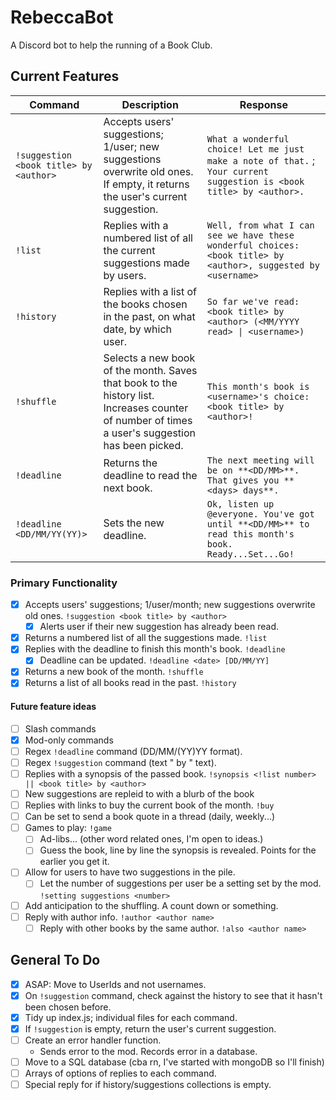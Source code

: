# RebeccaBot
A Discord bot to help the running of a Book Club.

## Current Features
| Command | Description | Response |
| ------- | ----------- | -------- |
| `!suggestion <book title> by <author>` | Accepts users' suggestions; 1/user; new suggestions overwrite old ones. If empty, it returns the user's current suggestion. | `What a wonderful choice! Let me just make a note of that.` ; `Your current suggestion is <book title> by <author>.` |
| `!list` | Replies with a numbered list of all the current suggestions made by users. | `Well, from what I can see we have these wonderful choices: <book title> by <author>, suggested by <username>` |
| `!history` | Replies with a list of the books chosen in the past, on what date, by which user. | `So far we've read: <book title> by <author> (<MM/YYYY read> \| <username>)` |
| `!shuffle` | Selects a new book of the month. Saves that book to the history list. Increases counter of number of times a user's suggestion has been picked. | `This month's book is <username>'s choice: <book title> by <author>!` |
| `!deadline` | Returns the deadline to read the next book. | `The next meeting will be on **<DD/MM>**. That gives you **<days> days**.` |
| `!deadline <DD/MM/YY(YY)>` | Sets the new deadline. | `Ok, listen up @everyone. You've got until **<DD/MM>** to read this month's book. Ready...Set...Go!` |


### Primary Functionality
- [x] Accepts users' suggestions; 1/user/month; new suggestions overwrite old ones. `!suggestion <book title> by <author>`
    - [x] Alerts user if their new suggestion has already been read.
- [x] Returns a numbered list of all the suggestions made. `!list`
- [x] Replies with the deadline to finish this month's book. `!deadline`
    - [x] Deadline can be updated. `!deadline <date> [DD/MM/YY]`
- [x] Returns a new book of the month. `!shuffle`
- [x] Returns a list of all books read in the past. `!history`

#### Future feature ideas
- [ ] Slash commands
- [x] Mod-only commands
- [ ] Regex `!deadline` command (DD/MM/(YY)YY format).
- [ ] Regex `!suggestion` command (text " by " text).
- [ ] Replies with a synopsis of the passed book. `!synopsis <!list number> || <book title> by <author>`
- [ ] New suggestions are repleid to with a blurb of the book
- [ ] Replies with links to buy the current book of the month. `!buy`
- [ ] Can be set to send a book quote in a thread (daily, weekly...)
- [ ] Games to play: `!game`
    - [ ] Ad-libs... (other word related ones, I'm open to ideas.)
    - [ ] Guess the book, line by line the synopsis is revealed. Points for the earlier you get it.
- [ ] Allow for users to have two suggestions in the pile.
    - [ ] Let the number of suggestions per user be a setting set by the mod. `!setting suggestions <number>`
- [ ] Add anticipation to the shuffling. A count down or something.
- [ ] Reply with author info. `!author <author name>`
    - [ ] Reply with other books by the same author. `!also <author name>`

## General To Do
- [x] ASAP: Move to UserIds and not usernames.
- [x] On `!suggestion` command, check against the history to see that it hasn't been chosen before.
- [x] Tidy up index.js; individual files for each command.
- [x] If `!suggestion` is empty, return the user's current suggestion.
- [ ] Create an error handler function.
    - Sends error to the mod. Records error in a database.
- [ ] Move to a SQL database (cba rn, I've started with mongoDB so I'll finish)
- [ ] Arrays of options of replies to each command.
- [ ] Special reply for if history/suggestions collections is empty.